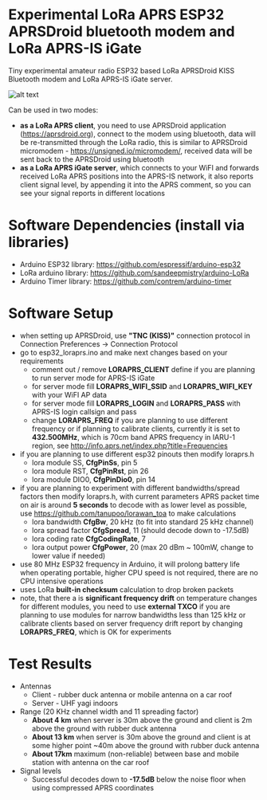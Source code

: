 # Experimental LoRa APRS ESP32 APRSDroid bluetooth modem and LoRa APRS-IS iGate
Tiny experimental amateur radio ESP32 based LoRa APRSDroid KISS Bluetooth modem and LoRa APRS-IS iGate server.

![alt text](https://www.smart-prototyping.com/image/data/5_community/WIFI/101770%20Ra-01/2.png)

Can be used in two modes: 
- **as a LoRa APRS client**, you need to use APRSDroid application (https://aprsdroid.org), connect to the modem using bluetooth, data will be re-transmitted through the LoRa radio, this is similar to APRSDroid micromodem - https://unsigned.io/micromodem/, received data will be sent back to the APRSDroid using bluetooth
- **as a LoRa APRS iGate server**, which connects to your WiFI and forwards received LoRa APRS positions into the APRS-IS network, it also reports client signal level, by appending it into the APRS comment, so you can see your signal reports in different locations

# Software Dependencies (install via libraries)
- Arduino ESP32 library: https://github.com/espressif/arduino-esp32
- LoRa arduino library: https://github.com/sandeepmistry/arduino-LoRa
- Arduino Timer library: https://github.com/contrem/arduino-timer

# Software Setup
- when setting up APRSDroid, use **"TNC (KISS)"** connection protocol in Connection Preferences -> Connection Protocol
- go to esp32_loraprs.ino and make next changes based on your requirements
  - comment out / remove **LORAPRS_CLIENT** define if you are planning to run server mode for APRS-IS iGate
  - for server mode fill **LORAPRS_WIFI_SSID** and **LORAPRS_WIFI_KEY** with your WiFI AP data
  - for server mode fill **LORAPRS_LOGIN** and **LORAPRS_PASS** with APRS-IS login callsign and pass
  - change **LORAPRS_FREQ** if you are planning to use different frequency or if planning to calibrate clients, currently it is set to **432.500MHz**, which is 70cm band APRS frequency in IARU-1 region, see http://info.aprs.net/index.php?title=Frequencies
- if you are planning to use different esp32 pinouts then modify loraprs.h
  - lora module SS, **CfgPinSs**, pin 5
  - lora module RST, **CfgPinRst**, pin 26
  - lora module DIO0, **CfgPinDio0**, pin 14
- if you are planning to experiment with different bandwidths/spread factors then modify loraprs.h, with current parameters APRS packet time on air is around **5 seconds** to decode with as lower level as possible, use https://github.com/tanupoo/lorawan_toa to make calculations
  - lora bandwidth **CfgBw**, 20 kHz (to fit into standard 25 kHz channel)
  - lora spread factor **CfgSpread**, 11 (should decode down to -17.5dB)
  - lora coding rate **CfgCodingRate**, 7
  - lora output power **CfgPower**, 20 (max 20 dBm ~ 100mW, change to lower value if needed)
- use 80 MHz ESP32 frequency in Arduino, it will prolong battery life when operating portable, higher CPU speed is not required, there are no CPU intensive operations
- uses LoRa **built-in checksum** calculation to drop broken packets
- note, that there a is **significant frequency drift** on temperature changes for different modules, you need to use **external TXCO** if you are planning to use modules for narrow bandwidths less than 125 kHz or calibrate clients based on server frequency drift report by changing **LORAPRS_FREQ**, which is OK for experiments

# Test Results
- Antennas
  - Client - rubber duck antenna or mobile antenna on a car roof
  - Server - UHF yagi indoors
- Range (20 KHz channel width and 11 spreading factor)
  - **About 4 km** when server is 30m above the ground and client is 2m above the ground with rubber duck antenna
  - **About 13 km** when server is 30m above the ground and client is at some higher point ~40m above the ground with rubber duck antenna
  - **About 17km** maximum (non-reliable) between base and mobile station with antenna on the car roof
- Signal levels
  - Successful decodes down to **-17.5dB** below the noise floor when using compressed APRS coordinates

